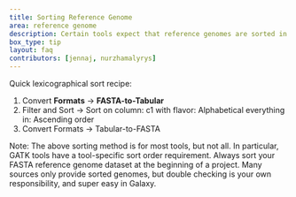 ```yaml
---
title: Sorting Reference Genome
area: reference genome 
description: Certain tools expect that reference genomes are sorted in [lexicographical order](https://en.wikipedia.org/wiki/Lexicographic_order). These tools are often downstream of the initial mapping tools, which means that a large investment in a project has already been made, before a problem with sorting pops up in conclusion layer tools. How to avoid? Always sort your FASTA reference genome dataset at the beginning of a project. Many sources only provide sorted genomes, but double checking is your own responsibility, and super easy in Galaxy!
box_type: tip        
layout: faq        
contributors: [jennaj, nurzhamalyrys] 
---
```


Quick lexicographical sort recipe:
1. Convert **Formats** -> **FASTA-to-Tabular**
2. Filter and Sort -> Sort
       on column: c1 
       with flavor: Alphabetical
       everything in: Ascending order
3. Convert Formats -> Tabular-to-FASTA

Note: The above sorting method is for most tools, but not all. In particular, GATK tools have a tool-specific sort order requirement.
Always sort your FASTA reference genome dataset at the beginning of a project. Many sources only provide sorted genomes, but double checking is your own responsibility, and super easy in Galaxy.

